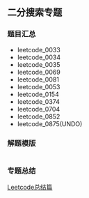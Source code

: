 ## 二分搜索专题
### 题目汇总
- leetcode_0033
- leetcode_0034
- leetcode_0035
- leetcode_0069
- leetcode_0081
- leetcode_0053
- leetcode_0154
- leetcode_0374
- leetcode_0704
- leetcode_0852
- leetcode_0875(UNDO)

### 解题模版
```go
```

### 专题总结
[Leetcode总结篇](https://leetcode-cn.com/problems/search-insert-position/solution/te-bie-hao-yong-de-er-fen-cha-fa-fa-mo-ban-python-/)